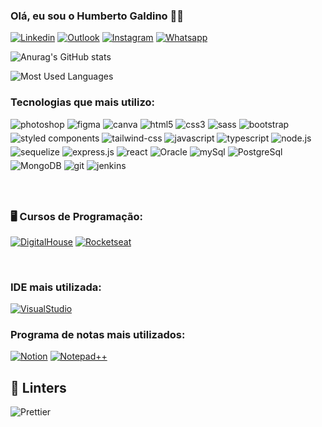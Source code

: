 ### Olá, eu sou o Humberto Galdino 👌🏼

[![Linkedin](https://img.shields.io/badge/LinkedIn-512BD4?style=for-the-badge&logo=linkedin&logoColor=white)](humberto.galdino@live.com)
[![Outlook](https://img.shields.io/badge/Outlook-0078D4?style=for-the-badge&logo=microsoftoutlook&logoColor=white>)](https://www.digitalhouse.com/br)
[![Instagram](https://img.shields.io/badge/Instagram-E4405F?style=for-the-badge&logo=instagram&logoColor=white)](https://www.instagram.com/humberto.galdino/)
[![Whatsapp](https://img.shields.io/badge/WhatsApp-25D366?style=for-the-badge&logo=whatsapp&logoColor=white)](https://wa.me/5562999742142?text=Ol%C3%A1+Humberto%2C+visualizei+seu+perfil+no+GitHub)

![Anurag's GitHub stats](https://github-readme-stats.vercel.app/api?username=HumbertoGaldino&show_icons=true&theme=tokyonight)

![Most Used Languages](https://github-readme-stats.vercel.app/api/top-langs/?username=HumbertoGaldino&theme=blue-green)

### Tecnologias que mais utilizo:

<div style="display: inline_block">
    <img style="margin-bottom:5px" align='center' alt="photoshop" src="https://img.shields.io/badge/Adobe%20Photoshop-31A8FF?style=for-the-badge&logo=Adobe%20Photoshop&logoColor=black">
    <img style="margin-bottom:5px" align='center' alt="figma" src="https://img.shields.io/badge/Figma-F24E1E?style=for-the-badge&logo=figma&logoColor=white">
    <img style="margin-bottom:5px" align='center' alt="canva" src="	https://img.shields.io/badge/Canva-%2300C4CC.svg?&style=for-the-badge&logo=Canva&logoColor=white">
    <img style="margin-bottom:5px" align='center' alt="html5" src="https://img.shields.io/badge/HTML5-E34F26?style=for-the-badge&logo=html5&logoColor=white">
    <img style="margin-bottom:5px" align='center' alt="css3" src="https://img.shields.io/badge/CSS3-1572B6?style=for-the-badge&logo=css3&logoColor=white">
    <img style="margin-bottom:5px" align='center' alt="sass" src="	https://img.shields.io/badge/Sass-CC6699?style=for-the-badge&logo=sass&logoColor=white">
    <img style="margin-bottom:5px" align='center' alt="bootstrap" src="https://img.shields.io/badge/Bootstrap-563D7C?style=for-the-badge&logo=bootstrap&logoColor=white">
    <img style="margin-bottom:5px" align='center' alt="styled components" src="https://img.shields.io/badge/styled--components-DB7093?style=for-the-badge&logo=styled-components&logoColor=white">
    <img style="margin-bottom:5px" align='center' alt="tailwind-css" src="https://img.shields.io/badge/Tailwind_CSS-38B2AC?style=for-the-badge&logo=tailwind-css&logoColor=white">    
    <img style="margin-bottom:5px" align='center' alt="javascript" src="https://img.shields.io/badge/JavaScript-323330?style=for-the-badge&logo=javascript&logoColor=F7DF1E">
    <img style="margin-bottom:5px" align='center' alt="typescript" src="https://img.shields.io/badge/TypeScript-007ACC?style=for-the-badge&logo=typescript&logoColor=white">
    <img style="margin-bottom:5px" align='center' alt="node.js" src="https://img.shields.io/badge/Node.js-43853D?style=for-the-badge&logo=node.js&logoColor=white">
    <img style="margin-bottom:5px" align='center' alt="sequelize" src="https://img.shields.io/badge/sequelize-323330?style=for-the-badge&logo=sequelize&logoColor=blue">
    <img style="margin-bottom:5px" align='center' alt="express.js" src="https://img.shields.io/badge/Express.js-404D59?style=for-the-badge">
    <img style="margin-bottom:5px" align='center' alt="react" src="	https://img.shields.io/badge/React-20232A?style=for-the-badge&logo=react&logoColor=61DAFB">
    <img style="margin-bottom:5px" align='center' alt="Oracle" src="https://img.shields.io/badge/Oracle-F80000?style=for-the-badge&logo=Oracle&logoColor=white">
    <img style="margin-bottom:5px" align='center' alt="mySql" src="	https://img.shields.io/badge/MySQL-00000F?style=for-the-badge&logo=mysql&logoColor=white">
    <img style="margin-bottom:5px" align='center' alt="PostgreSql" src="https://img.shields.io/badge/PostgreSQL-316192?style=for-the-badge&logo=postgresql&logoColor=white">
    <img style="margin-bottom:5px" align='center' alt="MongoDB" src="https://img.shields.io/badge/MongoDB-4EA94B?style=for-the-badge&logo=mongodb&logoColor=white">
    <img style="margin-bottom:5px" align='center' alt="git" src="https://img.shields.io/badge/GIT-E44C30?style=for-the-badge&logo=git&logoColor=white">
    <img style="margin-bottom:5px" align='center' alt="jenkins" src="https://img.shields.io/badge/Jenkins-D24939?style=for-the-badge&logo=Jenkins&logoColor=white">
</div> </br></br>

### 🖥️ Cursos de Programação:
[![DigitalHouse](https://img.shields.io/badge/DigitalHouse-E60012?style=for-the-badge&logo&logoColor=white>)](https://www.digitalhouse.com/br)
[![Rocketseat](https://img.shields.io/badge/Rocketseat-%237159c1?style=for-the-badge&logo=ghost)](https://app.rocketseat.com.br)

</br>

### IDE mais utilizada:

[![VisualStudio](https://img.shields.io/badge/Visual_Studio_Code-0078D4?style=for-the-badge&logo=visual%20studio%20code&logoColor=white)](https://code.visualstudio.com/)

### Programa de notas mais utilizados:
[![Notion](https://img.shields.io/badge/Notion-000000?style=for-the-badge&logo=notion&logoColor=white)](https://www.notion.so/)
[![Notepad++](https://img.shields.io/badge/Notepad++-90E59A.svg?style=for-the-badge&logo=notepad%2B%2B&logoColor=black)](https://notepad-plus-plus.org/)

## 🧐 Linters
![Prettier](https://img.shields.io/badge/prettier-1A2C34?style=for-the-badge&logo=prettier&logoColor=F7BA3E)


